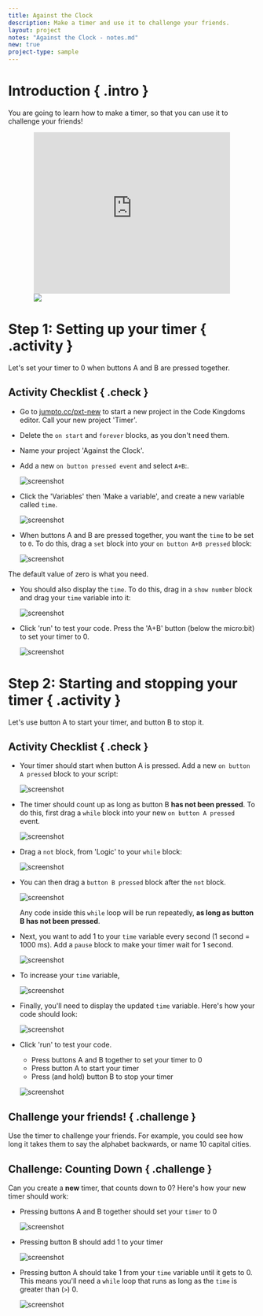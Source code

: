 ```yaml
---
title: Against the Clock
description: Make a timer and use it to challenge your friends.
layout: project
notes: "Against the Clock - notes.md"
new: true
project-type: sample
---
```


# Introduction { .intro }

You are going to learn how to make a timer, so that you can use it to challenge your friends!

<div class="trinket" style="width:400px;margin: 0 auto;">
<div style="position:relative;height:0;padding-bottom:81.97%;overflow:hidden;"><iframe style="position:absolute;top:0;left:0;width:100%;height:100%;" src="https://pxt.microbit.org/---run?id=55342-38825-28229-57221" allowfullscreen="allowfullscreen" sandbox="allow-popups allow-scripts allow-same-origin" frameborder="0"></iframe></div>
<img src="images/clock-final.gif">
</div>

# Step 1: Setting up your timer { .activity }

Let's set your timer to 0 when buttons A and B are pressed together.

## Activity Checklist { .check }

+ Go to <a href="http://jumpto.cc/pxt-new" target="_blank">jumpto.cc/pxt-new</a> to start a new project in the Code Kingdoms editor. Call your new project 'Timer'.

+ Delete the `on start` and `forever` blocks, as you don't need them.

+ Name your project 'Against the Clock'.

+ Add a new `on button pressed event` and select `A+B`:.

	![screenshot](images/clock-a+b.png)

+ Click the 'Variables' then 'Make a variable', and create a new variable called `time`.

	![screenshot](images/clock-var-time.png)

+ When buttons A and B are pressed together, you want the `time` to be set to `0`. To do this, drag a `set` block into your `on button A+B pressed` block:

	![screenshot](images/clock-reset-1.png)

The default value of zero is what you need. 

+ You should also display the `time`. To do this, drag in a `show number` block and drag your `time` variable into it:

	![screenshot](images/clock-reset-show.png)

+ Click 'run' to test your code. Press the 'A+B' button (below the micro:bit) to set your timer to 0.

	![screenshot](images/clock-test-reset.png)

# Step 2: Starting and stopping your timer { .activity }

Let's use button A to start your timer, and button B to stop it.

## Activity Checklist { .check }

+ Your timer should start when button A is pressed. Add a new `on button A pressed` block to your script:

	![screenshot](images/clock-a-pressed.png)

+ The timer should count up as long as button B __has not been pressed__. To do this, first drag a `while` block into your new `on button A pressed` event.

	![screenshot](images/clock-while.png)

+ Drag a `not` block, from 'Logic' to your `while` block:

	![screenshot](images/clock-not.png)

+ You can then drag a `button B pressed` block after the `not` block.

	![screenshot](images/clock-b-pressed.png)

	Any code inside this `while` loop will be run repeatedly, __as long as button B has not been pressed__.

+ Next, you want to add 1 to your `time` variable every second (1 second = 1000 ms). Add a `pause` block to make your timer wait for 1 second.

	![screenshot](images/clock-pause.png)

+ To increase your `time` variable,

	![screenshot](images/clock-change-time.png)

+ Finally, you'll need to display the updated `time` variable. Here's how your code should look:

	![screenshot](images/clock-update.png)

+ Click 'run' to test your code.

	+ Press buttons A and B together to set your timer to 0
	+ Press button A to start your timer
	+ Press (and hold) button B to stop your timer

	![screenshot](images/clock-test.png)

## Challenge your friends! { .challenge }
Use the timer to challenge your friends. For example, you could see how long it takes them to say the alphabet backwards, or name 10 capital cities.

## Challenge: Counting Down { .challenge }
Can you create a __new__ timer, that counts down to 0? Here's how your new timer should work:

+ Pressing buttons A and B together should set your `timer` to 0

	![screenshot](images/clock-challenge-1.png)

+ Pressing button B should add 1 to your timer

	![screenshot](images/clock-challenge-2.png)

+ Pressing button A should take 1 from your `time` variable until it gets to 0. This means you'll need a `while` loop that runs as long as the `time` is greater than (`>`) 0.

	![screenshot](images/clock-challenge-3.png)